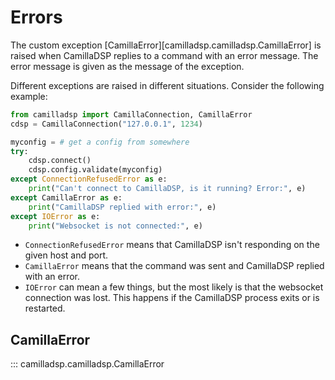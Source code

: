 
# Errors

The custom exception [CamillaError][camilladsp.camilladsp.CamillaError] is raised when CamillaDSP replies to a command with an error message. The error message is given as the message of the exception.

Different exceptions are raised in different situations. Consider the following example:
```python
from camilladsp import CamillaConnection, CamillaError
cdsp = CamillaConnection("127.0.0.1", 1234)

myconfig = # get a config from somewhere
try:
    cdsp.connect()
    cdsp.config.validate(myconfig)
except ConnectionRefusedError as e:
    print("Can't connect to CamillaDSP, is it running? Error:", e)
except CamillaError as e:
    print("CamillaDSP replied with error:", e)
except IOError as e:
    print("Websocket is not connected:", e)
```
- `ConnectionRefusedError` means that CamillaDSP isn't responding on the given host and port. 
- `CamillaError` means that the command was sent and CamillaDSP replied with an error.
- `IOError` can mean a few things, but the most likely is that the websocket connection was lost. This happens if the CamillaDSP process exits or is restarted. 

## CamillaError
::: camilladsp.camilladsp.CamillaError